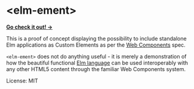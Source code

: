 # &lt;elm-ement&gt;

**[Go check it out! →](http://ohanhi.github.io/elm-ement/)**

This is a proof of concept displaying the possibility to include standalone Elm applications as Custom Elements as per the [Web Components](http://webcomponents.org/) spec.

`<elm-ement>` does not do anything useful - it is merely a demonstration of how the beautiful functional [Elm language](http://elm-lang.org/) can be used interoperably with any other HTML5 content through the familiar Web Components system.

License: MIT
